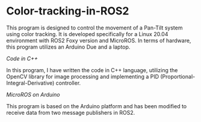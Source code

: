 # Color-tracking-in-ROS2

This program is designed to control the movement of a Pan-Tilt system using color tracking.
It is developed specifically for a Linux 20.04 environment with ROS2 Foxy version and MicroROS.
In terms of hardware, this program utilizes an Arduino Due and a laptop.

*Code in C++*

In this program, I have written the code in C++ language, utilizing the OpenCV library for image processing and implementing a PID (Proportional-Integral-Derivative) controller.

*MicroROS on Arduino*

This program is based on the Arduino platform and has been modified to receive data from two message publishers in ROS2.

